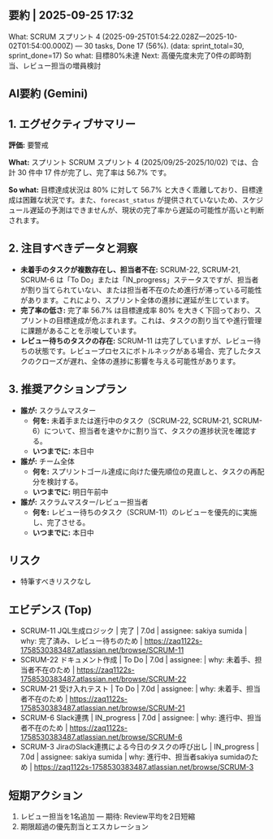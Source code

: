 ## 要約 | 2025-09-25 17:32
What: SCRUM スプリント 4 (2025-09-25T01:54:22.028Z—2025-10-02T01:54:00.000Z) — 30 tasks, Done 17 (56%). (data: sprint_total=30, sprint_done=17)
So what: 目標80%未達
Next: 高優先度未完了0件の即時割当、レビュー担当の増員検討

## AI要約 (Gemini)

## 1. エグゼクティブサマリー

**評価:** 要警戒

**What:** スプリント SCRUM スプリント 4 (2025/09/25-2025/10/02) では、合計 30 件中 17 件が完了し、完了率は 56.7% です。

**So what:** 目標達成状況は 80% に対して 56.7% と大きく乖離しており、目標達成は困難な状況です。また、`forecast_status` が提供されていないため、スケジュール遅延の予測はできませんが、現状の完了率から遅延の可能性が高いと判断されます。

## 2. 注目すべきデータと洞察

*   **未着手のタスクが複数存在し、担当者不在:** SCRUM-22, SCRUM-21, SCRUM-6 は「To Do」または「IN_progress」ステータスですが、担当者が割り当てられていない、または担当者不在のため進行が滞っている可能性があります。これにより、スプリント全体の進捗に遅延が生じています。
*   **完了率の低さ:** 完了率 56.7% は目標達成率 80% を大きく下回っており、スプリントの目標達成が危ぶまれます。これは、タスクの割り当てや進行管理に課題があることを示唆しています。
*   **レビュー待ちのタスクの存在:** SCRUM-11 は完了していますが、レビュー待ちの状態です。レビュープロセスにボトルネックがある場合、完了したタスクのクローズが遅れ、全体の進捗に影響を与える可能性があります。

## 3. 推奨アクションプラン

*   **誰が:** スクラムマスター
    *   **何を:** 未着手または進行中のタスク（SCRUM-22, SCRUM-21, SCRUM-6）について、担当者を速やかに割り当て、タスクの進捗状況を確認する。
    *   **いつまでに:** 本日中
*   **誰が:** チーム全体
    *   **何を:** スプリントゴール達成に向けた優先順位の見直しと、タスクの再配分を検討する。
    *   **いつまでに:** 明日午前中
*   **誰が:** スクラムマスター/レビュー担当者
    *   **何を:** レビュー待ちのタスク（SCRUM-11）のレビューを優先的に実施し、完了させる。
    *   **いつまでに:** 本日中

## リスク
- 特筆すべきリスクなし

## エビデンス (Top)
- SCRUM-11 JQL生成ロジック | 完了 | 7.0d | assignee: sakiya sumida | why: 完了済み、レビュー待ちのため | https://zaq1122s-1758530383487.atlassian.net/browse/SCRUM-11
- SCRUM-22 ドキュメント作成 | To Do | 7.0d | assignee:  | why: 未着手、担当者不在のため | https://zaq1122s-1758530383487.atlassian.net/browse/SCRUM-22
- SCRUM-21 受け入れテスト | To Do | 7.0d | assignee:  | why: 未着手、担当者不在のため | https://zaq1122s-1758530383487.atlassian.net/browse/SCRUM-21
- SCRUM-6 Slack連携 | IN_progress | 7.0d | assignee:  | why: 進行中、担当者不在のため | https://zaq1122s-1758530383487.atlassian.net/browse/SCRUM-6
- SCRUM-3 JiraのSlack連携による今日のタスクの呼び出し | IN_progress | 7.0d | assignee: sakiya sumida | why: 進行中、担当者sakiya sumidaのため | https://zaq1122s-1758530383487.atlassian.net/browse/SCRUM-3

## 短期アクション
1) レビュー担当を1名追加 — 期待: Review平均を2日短縮
2) 期限超過の優先割当とエスカレーション